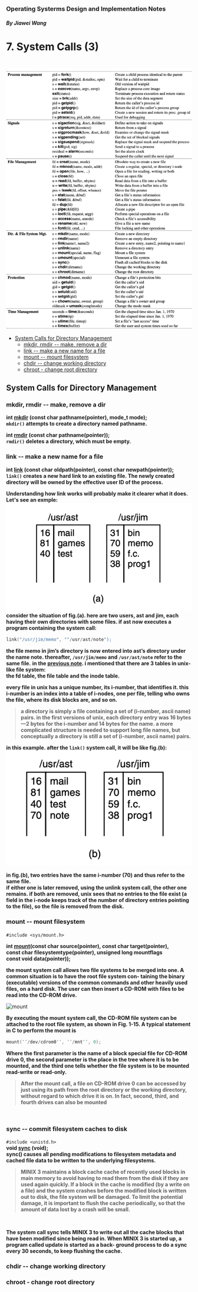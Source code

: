 ### Operating Systerms Design and Implementation Notes

##### By Jiawei Wang

# 7. System Calls (3)
<br>

![Systermcalls](Sources/Systermcalls.png)<br>


<!-- vim-markdown-toc GFM -->

* [System Calls for Directory Management](#system-calls-for-directory-management)
    * [mkdir, rmdir -- make, remove a dir](#mkdir-rmdir----make-remove-a-dir)
    * [link -- make a new name for a file](#link----make-a-new-name-for-a-file)
    * [mount -- mount filesystem](#mount----mount-filesystem)
    * [chdir -- change working directory](#chdir----change-working-directory)
    * [chroot - change root directory](#chroot---change-root-directory)

<!-- vim-markdown-toc -->


## System Calls for Directory Management

### mkdir, rmdir -- make, remove a dir
**int [mkdir](https://man7.org/linux/man-pages/man2/mkdir.2.html) (const char pathname(pointer), mode_t mode);**<br>
**```mkdir()``` attempts to create a directory named pathname.**
<br>

**int [rmdir](https://man7.org/linux/man-pages/man2/rmdir.2.html) (const char pathname(pointer));**<br>
**```rmdir()``` deletes a directory, which must be empty.**
<br>

### link -- make a new name for a file
**int [link](https://man7.org/linux/man-pages/man2/link.2.html) (const char oldpath(pointer), const char newpath(pointer));**<br>
**```link()``` creates a new hard link to an existing file. The newly created directory will be owned by the effective user ID of the process.**
<br>

**Understanding how link works will probably make it clearer what it does. Let's see an exmple:**<br>
![link1](sources/link1.png)<br>
**consider the situation of fig.(a). here are two users, ast and jim, each having their own directories with some files. if ast now executes a program containing the system call:**

```c
link("/usr/jim/memo", ""/usr/ast/note");
```
**the file memo in jim’s directory is now entered into ast’s directory under the name note. thereafter, ```/usr/jim/memo``` and ```/usr/ast/note``` refer to the same file.**
**in the [previous note](https://github.com/angold-4/osdi/blob/master/chapters/chapter1/6syscall-2.md). i mentioned that there are 3 tables in unix-like file system:<br>**
**the fd table, the file table and the inode table.**<br>

**every file in unix has a unique number, its i-number, that identifies it. this i-number is an index into a table of i-nodes, one per file, telling who owns the file, where its disk blocks are, and so on.**
> **a directory is simply a file containing a set of (i-number, ascii name) pairs. in the first versions of unix, each directory entry was 16 bytes—2 bytes for the i-number and 14 bytes for the name. a more complicated structure is needed to support long file names, but conceptually a directory is still a set of (i-number, ascii name) pairs.**

**in this example. after the ```link()``` system call, it will be like fig.(b):<br>**
![link2](sources/link2.png)<br>

**in fig.(b), two entries have the same i-number (70) and thus refer to the same file.<br>if either one is later removed, using the unlink system call, the other one remains. if both are removed, unix sees that no entries to the file exist (a field in the i-node keeps track of the number of directory entries pointing to the file), so the file is removed from the disk.**
<br>

### mount -- mount filesystem
```#include <sys/mount.h>```

**int [mount](https://man7.org/linux/man-pages/man2/mount.2.html)(const char source(pointer), const char target(pointer),<br>const char filesystemtype(pointer), unsigned long mountflags<br>const void data(pointer));**

**the mount system call allows two file systems to be merged into one. A common situation is to have the root file system con- taining the binary (executable) versions of the common commands and other heavily used files, on a hard disk. The user can then insert a CD-ROM with files to be read into the CD-ROM drive.**<br>

![mount](Sources/mount.png)

**By executing the mount system call, the CD-ROM file system can be attached to the root file system, as shown in Fig. 1-15. A typical statement in C to perform the mount is**<br>
```c
mount(′′/dev/cdrom0′′, ′′/mnt′′, 0);
```
**Where the first parameter is the name of a block special file for CD-ROM drive 0, the second parameter is the place in the tree where it is to be mounted, and the third one tells whether the file system is to be mounted read-write or read-only.**<br>

> **After the mount call, a file on CD-ROM drive 0 can be accessed by just using its path from the root directory or the working directory, without regard to which drive it is on. In fact, second, third, and fourth drives can also be mounted**<br>

<br>

### sync -- commit filesystem caches to disk

```#include <unistd.h>```<br>
**void [sync](https://man7.org/linux/man-pages/man2/sync.2.html) (void);**<br>
**sync() causes all pending modifications to filesystem metadata and cached file data to be written to the underlying filesystems.**


> **MINIX 3 maintains a block cache cache of recently used blocks in main memory to avoid having to read them from the disk if they are used again quickly. If a block in the cache is modified (by a write on a file) and the system crashes before the modified block is written out to disk, the file system will be damaged. To limit the potential damage, it is important to flush the cache periodically, so that the amount of data lost by a crash will be small.**
<br>

**The system call sync tells MINIX 3 to write out all the cache blocks that have been modified since being read in. When MINIX 3 is started up, a program called update is started as a back- ground process to do a sync every 30 seconds, to keep flushing the cache.**
<br>

### chdir -- change working directory

### chroot - change root directory

